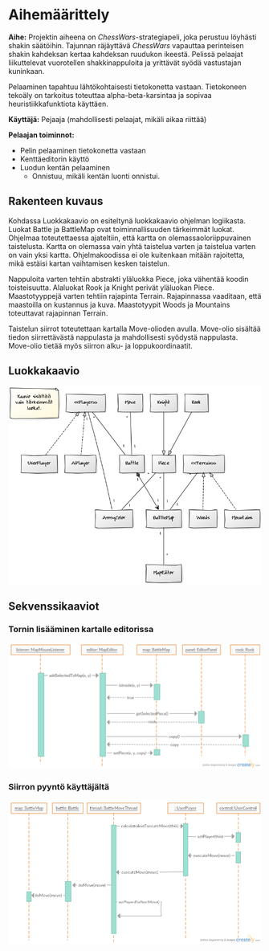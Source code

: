 # Aihemäärittely



**Aihe:** Projektin aiheena on *ChessWars*-strategiapeli, joka perustuu löyhästi shakin säätöihin.
Tajunnan räjäyttävä *ChessWars* vapauttaa perinteisen shakin kahdeksan kertaa kahdeksan ruudukon ikeestä.
Pelissä pelaajat liikuttelevat vuorotellen shakkinappuloita ja yrittävät syödä vastustajan kuninkaan.

Pelaaminen tapahtuu lähtökohtaisesti tietokonetta vastaan. Tietokoneen tekoäly on tarkoitus toteuttaa alpha-beta-karsintaa ja sopivaa heuristiikkafunktiota käyttäen.

**Käyttäjä:** Pejaaja (mahdollisesti pelaajat, mikäli aikaa riittää)

**Pelaajan toiminnot:**

- Pelin pelaaminen tietokonetta vastaan
- Kenttäeditorin käyttö
- Luodun kentän pelaaminen
  * Onnistuu, mikäli kentän luonti onnistui.


## Rakenteen kuvaus

Kohdassa Luokkakaavio on esiteltynä luokkakaavio ohjelman logiikasta. Luokat Battle ja BattleMap ovat toiminnallisuuden tärkeimmät luokat. Ohjelmaa toteutettaessa ajateltiin, että kartta on olemassaoloriippuvainen taistelusta. Kartta on olemassa vain yhtä taistelua varten ja taistelua varten on vain yksi kartta. Ohjelmakoodissa ei ole kuitenkaan mitään rajoitetta, mikä estäisi kartan vaihtamisen kesken taistelun.

Nappuloita varten tehtiin abstrakti yläluokka Piece, joka vähentää koodin toisteisuutta. Alaluokat Rook ja Knight perivät yläluokan Piece. Maastotyyppejä varten tehtiin rajapinta Terrain. Rajapinnassa vaaditaan, että maastoilla on kustannus ja kuva. Maastotyypit Woods ja Mountains toteuttavat rajapinnan Terrain.

Taistelun siirrot toteutettaan kartalla Move-olioden avulla. Move-olio sisältää tiedon siirrettävästä nappulasta ja mahdollisesti syödystä nappulasta. Move-olio tietää myös siirron alku- ja loppukoordinaatit.

## Luokkakaavio



![Luokkakaavio](/dokumentaatio/chesswarsClassDiagram2.png "Luokkakaavio")


## Sekvenssikaaviot

### Tornin lisääminen kartalle editorissa
 
 ![Sekvenssikaavio nappulan lisäämisestä](/dokumentaatio/Adding_selected_piece_to_map_sequence_diagram.png "Sekvenssikaavio nappulan lisäämisestä")

### Siirron pyyntö käyttäjältä

 ![Sekvenssikaavio käyttäjän siirron pyynnöstä](/dokumentaatio/User_doing_a_move_during_the_battle_sequence_diagram.png "Sekvenssikaavio käyttäjän siirron pyynnöstä")
